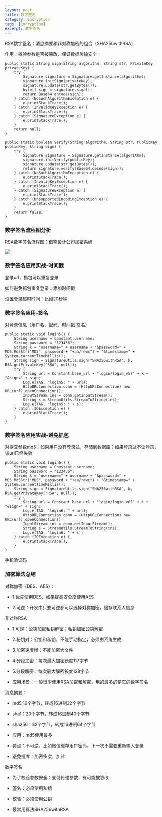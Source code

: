 ```yaml
---
layout: post
title: 数字签名
category: Encryption
tags: [Encryption]
excerpt: 数字签名
---
```




RSA数字签名：消息摘要和非对称加密的组合（SHA256withRSA）

作用：校验参数是否被篡改，保证数据传输安全


    public static String sign(String algorithm, String str, PrivateKey privateKey) {
        try {
            Signature signature = Signature.getInstance(algorithm);
            signature.initSign(privateKey);
            signature.update(str.getBytes());
            byte[] sign = signature.sign();
            return Base64.encode(sign);
        } catch (NoSuchAlgorithmException e) {
            e.printStackTrace();
        } catch (InvalidKeyException e) {
            e.printStackTrace();
        } catch (SignatureException e) {
            e.printStackTrace();
        }
        return null;
    }

    public static boolean verify(String algorithm, String str, PublicKey publicKey, String sign) {
        try {
            Signature signature = Signature.getInstance(algorithm);
            signature.initVerify(publicKey);
            signature.update(str.getBytes());
            return signature.verify(Base64.decode(sign));
        } catch (NoSuchAlgorithmException e) {
            e.printStackTrace();
        } catch (InvalidKeyException e) {
            e.printStackTrace();
        } catch (SignatureException e) {
            e.printStackTrace();
        } catch (UnsupportedEncodingException e) {
            e.printStackTrace();
        }
        return false;
    }

### 数字签名流程图分析 ###

RSA数字签名流程图：借鉴设计公司加密系统

![](http://www.nangongyibin.com/assets/images/Android/127.png)

### 数字签名应用实战-时间戳 ###

登录url，抓包可以重复登录

如何避免抓包重复登录：添加时间戳

设置登录超时时间：比如20秒钟

### 数字签名应用-签名 ###

对登录信息（用户名、密码、时间戳 签名）

    public static void login5() {
        String username = Constant.username;
        String password = "123456";
        String k = "username=" + username + "&password=" + MD5.Md5Str("MD5", password + "+aa/rewc") + "&timestamp=" + System.currentTimeMillis();
        String sign = SignatureUtils.sign("SHA256withRSA", k, RSA.getPrivateKey("RSA", null));
        try {
            String url = Constant.base_url + "login/login_v5?" + k + "&sign=" + sign;
            Log.e(TAG, "login5: " + url);
            HttpURLConnection conn = (HttpURLConnection) new URL(url).openConnection();
            InputStream ins = conn.getInputStream();
            String s = StreamUtils.StreamToString(ins);
            Log.e(TAG, "login5: " + s);
        } catch (IOException e) {
            e.printStackTrace();
        }
    }


### 数字签名应用实战-避免抓包 ###

对提交参数md5：如果用户没有登录过，存储到数据库；如果登录过不让登录，该url已经失效

    public static void login6() {
        String username = Constant.username;
        String password = "123456";
        String k = "username=" + username + "&password=" + MD5.Md5Str("MD5", password + "+aa/rewc") + "&timestamp=" + System.currentTimeMillis();
        String sign = SignatureUtils.sign("SHA256withRSA", k, RSA.getPrivateKey("RSA", null));
        try {
            String url = Constant.base_url + "login/login_v6?" + k + "&sign=" + sign;
            Log.e(TAG, "login6: " + url);
            HttpURLConnection conn = (HttpURLConnection) new URL(url).openConnection();
            InputStream ins = conn.getInputStream();
            String s = StreamUtils.StreamToString(ins);
            Log.e(TAG, "login6: " + s);
        } catch (IOException e) {
            e.printStackTrace();
        }
    }

手机验证码

### 加密算法总结 ###

对称加密（DES、AES）：

* 1.优先使用DES，如果提高安全度使用AES

* 2.可逆：开发中只要可逆都可以选择对称加密，缓存联系人信息

非对称RSA

* 1.可逆：公钥加密私钥解密；私钥加密公钥解密

* 2.秘钥对：公钥和私钥，不能手动指定，必须由系统生成

* 3.加密速度慢：不能加密大文件

* 4.分段加密：每次最大加密长度117字节

* 5.分段解密：每次最大解密长度128字节

* 应用场景：一般很少使用RSA加密和解密，用的最多的是它的数字签名

消息摘要：

* md5:16个字节，转成16进制32个字节

* sha1：20个字节，转成16进制40个字节

* sha256：32个字节，转成16进制64个字节

* 应用：md5使用最多

* 特点：不可逆，比如微信缓存用户密码，下一次不需要重新输入登录

* 避免撞库：加密多次，加盐

数字签名

* 为了校验参数安全：支付传递参数，有可能被篡改

* 签名：必须使用私钥

* 校验：必须使用公钥

* 最常用算法SHA256withRSA